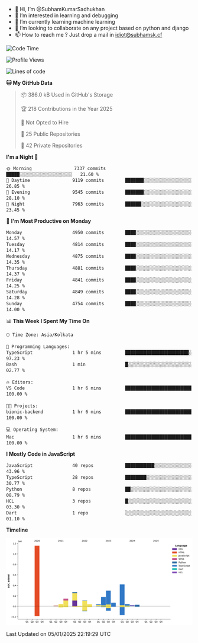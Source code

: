 - 👋 Hi, I’m @SubhamKumarSadhukhan
- 👀 I’m interested in learning and debugging
- 🌱 I’m currently learning machine learning
- 💞️ I’m looking to collaborate on any project based on python and django
- 📫 How to reach me ?
      Just drop a mail in idiot@subhamsk.cf

<!---
SubhamKumarSadhukhan/SubhamKumarSadhukhan is a ✨ special ✨ repository because its `README.md` (this file) appears on your GitHub profile.
You can click the Preview link to take a look at your changes.
--->


<!--START_SECTION:waka-->
![Code Time](http://img.shields.io/badge/Code%20Time-2%2C690%20hrs%2033%20mins-blue)

![Profile Views](http://img.shields.io/badge/Profile%20Views-0-blue)

![Lines of code](https://img.shields.io/badge/From%20Hello%20World%20I%27ve%20Written-2.9%20million%20lines%20of%20code-blue)

**🐱 My GitHub Data** 

> 📦 386.0 kB Used in GitHub's Storage 
 > 
> 🏆 218 Contributions in the Year 2025
 > 
> 🚫 Not Opted to Hire
 > 
> 📜 25 Public Repositories 
 > 
> 🔑 42 Private Repositories 
 > 
**I'm a Night 🦉** 

```text
🌞 Morning                7337 commits        █████░░░░░░░░░░░░░░░░░░░░   21.60 % 
🌆 Daytime                9119 commits        ███████░░░░░░░░░░░░░░░░░░   26.85 % 
🌃 Evening                9545 commits        ███████░░░░░░░░░░░░░░░░░░   28.10 % 
🌙 Night                  7963 commits        ██████░░░░░░░░░░░░░░░░░░░   23.45 % 
```
📅 **I'm Most Productive on Monday** 

```text
Monday                   4950 commits        ████░░░░░░░░░░░░░░░░░░░░░   14.57 % 
Tuesday                  4814 commits        ████░░░░░░░░░░░░░░░░░░░░░   14.17 % 
Wednesday                4875 commits        ████░░░░░░░░░░░░░░░░░░░░░   14.35 % 
Thursday                 4881 commits        ████░░░░░░░░░░░░░░░░░░░░░   14.37 % 
Friday                   4841 commits        ████░░░░░░░░░░░░░░░░░░░░░   14.25 % 
Saturday                 4849 commits        ████░░░░░░░░░░░░░░░░░░░░░   14.28 % 
Sunday                   4754 commits        ████░░░░░░░░░░░░░░░░░░░░░   14.00 % 
```


📊 **This Week I Spent My Time On** 

```text
🕑︎ Time Zone: Asia/Kolkata

💬 Programming Languages: 
TypeScript               1 hr 5 mins         ████████████████████████░   97.23 % 
Bash                     1 min               █░░░░░░░░░░░░░░░░░░░░░░░░   02.77 % 

🔥 Editors: 
VS Code                  1 hr 6 mins         █████████████████████████   100.00 % 

🐱‍💻 Projects: 
bionic-backend           1 hr 6 mins         █████████████████████████   100.00 % 

💻 Operating System: 
Mac                      1 hr 6 mins         █████████████████████████   100.00 % 
```

**I Mostly Code in JavaScript** 

```text
JavaScript               40 repos            ███████████░░░░░░░░░░░░░░   43.96 % 
TypeScript               28 repos            ████████░░░░░░░░░░░░░░░░░   30.77 % 
Python                   8 repos             ██░░░░░░░░░░░░░░░░░░░░░░░   08.79 % 
HCL                      3 repos             █░░░░░░░░░░░░░░░░░░░░░░░░   03.30 % 
Dart                     1 repo              ░░░░░░░░░░░░░░░░░░░░░░░░░   01.10 % 
```



**Timeline**

![Lines of Code chart](https://raw.githubusercontent.com/SubhamKumarSadhukhan/SubhamKumarSadhukhan/main/assets/bar_graph.png)


 Last Updated on 05/01/2025 22:19:29 UTC
<!--END_SECTION:waka-->
